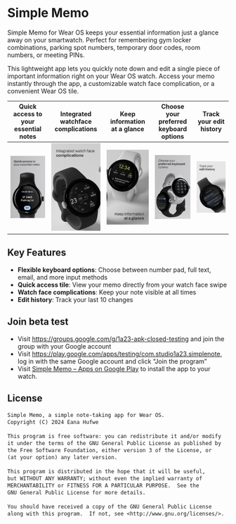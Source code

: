 # Simple Memo

Simple Memo for Wear OS keeps your essential information just a glance away on your smartwatch. Perfect for remembering gym locker combinations, parking spot numbers, temporary door codes, room numbers, or meeting PINs.

This lightweight app lets you quickly note down and edit a single piece of important information right on your Wear OS watch. Access your memo instantly through the app, a customizable watch face complication, or a convenient Wear OS tile.

| Quick access to your essential notes | Integrated watchface complications | Keep information at a glance | Choose your preferred keyboard options | Track your edit history |
| :--: | :--: | :--: | :--: | :--: |
| ![Screenshot](assets/Screenshot%200.png) | ![Screenshot](assets/Screenshot%202.png) | ![Screenshot](assets/Screenshot%203.png) | ![Screenshot](assets/Screenshot%201.png) | ![Screenshot](assets/Screenshot%204.png) |

## Key Features

* **Flexible keyboard options**: Choose between number pad, full text, email, and more input methods
* **Quick access tile**: View your memo directly from your watch face swipe
* **Watch face complications**: Keep your note visible at all times
* **Edit history**: Track your last 10 changes

## Join beta test

* Visit https://groups.google.com/g/1a23-apk-closed-testing and join the group with your Google account
* Visit https://play.google.com/apps/testing/com.studio1a23.simplenote, log in with the same Google account and click “Join the program”
* Visit [Simple Memo – Apps on Google Play](https://play.google.com/apps/testing/com.studio1a23.simplenote) to install the app to your watch.

## License

    Simple Memo, a simple note-taking app for Wear OS.
    Copyright (C) 2024 Eana Hufwe

    This program is free software: you can redistribute it and/or modify
    it under the terms of the GNU General Public License as published by
    the Free Software Foundation, either version 3 of the License, or
    (at your option) any later version.

    This program is distributed in the hope that it will be useful,
    but WITHOUT ANY WARRANTY; without even the implied warranty of
    MERCHANTABILITY or FITNESS FOR A PARTICULAR PURPOSE.  See the
    GNU General Public License for more details.

    You should have received a copy of the GNU General Public License
    along with this program.  If not, see <http://www.gnu.org/licenses/>.